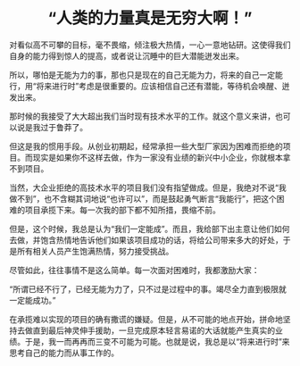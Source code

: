 <h1 align=center>“人类的力量真是无穷大啊！”</h1>

对看似高不可攀的目标，毫不畏缩，倾注极大热情，一心一意地钻研。这使得我们自身的能力得到惊人的提高，或者说让沉睡中的巨大潜能迸发出来。

所以，哪怕是无能为力的事，那也只是现在的自己无能为力，将来的自己一定能行，用“将来进行时”考虑是很重要的。应该相信自己还有潜能，等待机会唤醒、迸发出来。

那时候的我接受了大大超出我们当时现有技术水平的工作。就这个意义来讲，也可以说是我过于鲁莽了。

但这是我的惯用手段。从创业初期起，经常承担一些大型厂家因为困难而拒绝的项目。而现实是如果你不这样去做，作为一家没有业绩的新兴中小企业，你就根本拿不到项目。

当然，大企业拒绝的高技术水平的项目我们没有指望做成。但是，我绝对不说“我做不到”，也不含糊其词地说“也许可以”，而是鼓起勇气断言“我能行”，把这个困难的项目承揽下来。每一次我的部下都不知所措，畏缩不前。

但是，这个时候，我总是认为“我们一定能成”。而且，我给部下出主意让他们如何去做，并饱含热情地告诉他们如果该项目成功的话，将给公司带来多大的好处，于是所有相关人员产生饱满热情，努力接受挑战。

尽管如此，往往事情不是这么简单。每一次面对困难时，我都激励大家：

“所谓已经不行了，已经无能为力了，只不过是过程中的事。竭尽全力直到极限就一定能成功。”

在承揽难以实现的项目的确有撒谎的嫌疑。但是，从不可能的地点开始，拼命地坚持去做直到最后神灵伸手援助，一旦完成原本轻言易诺的大话就能产生真实的业绩。于是，我一而再再而三变不可能为可能。也就是说，我总是以“将来进行时”来思考自己的能力而从事工作的。




